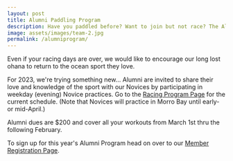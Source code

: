 ```yaml
---
layout: post
title: Alumni Paddling Program
description: Have you paddled before? Want to join but not race? The Alumni Program is for you!
image: assets/images/team-2.jpg
permalink: /alumniprogram/
---
```



<p>Even if your racing days are over, we would like to encourage our long lost ohana to return to the ocean sport they love.</p>

<p>For 2023, we're trying something new... Alumni are invited to share their love and knowledge of the sport with our Novices
by participating in weekday (evening) Novice practices. Go to the <a href="/open-program/">Racing Program Page</a> for the current schedule. (Note that Novices will practice in Morro Bay until early- or mid-April.)</p>

<p>Alumni dues are $200 and cover all your workouts from March 1st thru the following February.</p>

<p>To sign up for this year's Alumni Program head on over to our <a href="http://www.palekai.org/members/registration/">Member Registration Page</a>.</p>

<!--

<p>For further questions about our Alumni Program, reach out to our membership director, Jeff. 

<p>
<strong>Alumni Director</strong>: Jeff B.<br/><strong>Email:</strong> canoedance@sbcglobal.net<br/><strong>Mobile:</strong> 805-440-2016</p>


<h3>Alumni Practice Schedule</h3>
<p>Tuesday and Thursday from 5:30 till sunset. </p>
-->
